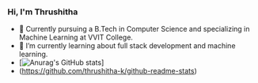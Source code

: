 ### Hi, I'm Thrushitha



- 🔭 Currently pursuing a B.Tech in Computer Science and specializing in Machine Learning at VVIT College.
- 🌱 I’m currently learning about full stack development and machine learning.
- [![Anurag's GitHub stats](https://github-readme-stats.vercel.app/api?username=thrushitha-k)]
- (https://github.com/thrushitha-k/github-readme-stats)
  
  
